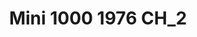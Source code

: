 ---
    title: Mini 1000 1976 CH_2
    slug: Mini-1000-1976-CH2
    description:
    code: Mini-1000-1976-CH2
    image: https://cmdiy-archive.s3.us-east-1.amazonaws.com/adverts/images/Mini+1000+1976+CH_2.jpeg
    download: https://cmdiy-archive.s3.us-east-1.amazonaws.com/adverts/documents/Mini+1000+1976+CH_2.pdf
---